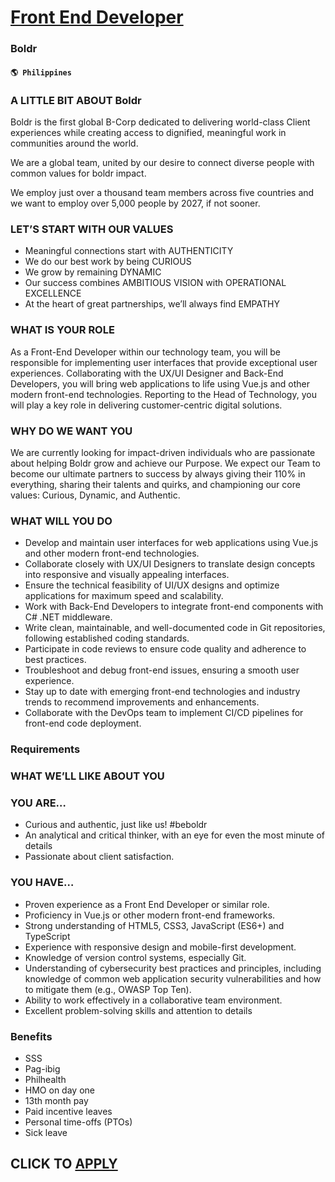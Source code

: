 # [Front End Developer](https://www.remotewlb.com/apply/front-end-developer-58753)  
### Boldr  
#### `🌎 Philippines`  

### A LITTLE BIT ABOUT Boldr

Boldr is the first global B-Corp dedicated to delivering world-class Client experiences while creating access to dignified, meaningful work in communities around the world.

We are a global team, united by our desire to connect diverse people with common values for boldr impact.

We employ just over a thousand team members across five countries and we want to employ over 5,000 people by 2027, if not sooner.

### LET’S START WITH OUR VALUES

  * Meaningful connections start with AUTHENTICITY
  * We do our best work by being CURIOUS
  * We grow by remaining DYNAMIC
  * Our success combines AMBITIOUS VISION with OPERATIONAL EXCELLENCE 
  * At the heart of great partnerships, we’ll always find EMPATHY

### WHAT IS YOUR ROLE

As a Front-End Developer within our technology team, you will be responsible for implementing user interfaces that provide exceptional user experiences. Collaborating with the UX/UI Designer and Back-End Developers, you will bring web applications to life using Vue.js and other modern front-end technologies. Reporting to the Head of Technology, you will play a key role in delivering customer-centric digital solutions.

### WHY DO WE WANT YOU

We are currently looking for impact-driven individuals who are passionate about helping Boldr grow and achieve our Purpose. We expect our Team to become our ultimate partners to success by always giving their 110% in everything, sharing their talents and quirks, and championing our core values: Curious, Dynamic, and Authentic.

### WHAT WILL YOU DO

  * Develop and maintain user interfaces for web applications using Vue.js and other modern front-end technologies.
  * Collaborate closely with UX/UI Designers to translate design concepts into responsive and visually appealing interfaces.
  * Ensure the technical feasibility of UI/UX designs and optimize applications for maximum speed and scalability.
  * Work with Back-End Developers to integrate front-end components with C# .NET middleware.
  * Write clean, maintainable, and well-documented code in Git repositories, following established coding standards.
  * Participate in code reviews to ensure code quality and adherence to best practices.
  * Troubleshoot and debug front-end issues, ensuring a smooth user experience.
  * Stay up to date with emerging front-end technologies and industry trends to recommend improvements and enhancements.
  * Collaborate with the DevOps team to implement CI/CD pipelines for front-end code deployment. 

### Requirements

### WHAT WE’LL LIKE ABOUT YOU

###  YOU ARE…

  * Curious and authentic, just like us! #beboldr 
  * An analytical and critical thinker, with an eye for even the most minute of details
  * Passionate about client satisfaction.

### YOU HAVE…

  * Proven experience as a Front End Developer or similar role.
  * Proficiency in Vue.js or other modern front-end frameworks.
  * Strong understanding of HTML5, CSS3, JavaScript (ES6+) and TypeScript
  * Experience with responsive design and mobile-first development.
  * Knowledge of version control systems, especially Git.
  * Understanding of cybersecurity best practices and principles, including knowledge of common web application security vulnerabilities and how to mitigate them (e.g., OWASP Top Ten).
  * Ability to work effectively in a collaborative team environment.
  * Excellent problem-solving skills and attention to details

### Benefits

  * SSS
  * Pag-ibig
  * Philhealth
  * HMO on day one
  * 13th month pay
  * Paid incentive leaves
  * Personal time-offs (PTOs)
  * Sick leave

  
## CLICK TO [APPLY](https://www.remotewlb.com/apply/front-end-developer-58753)


